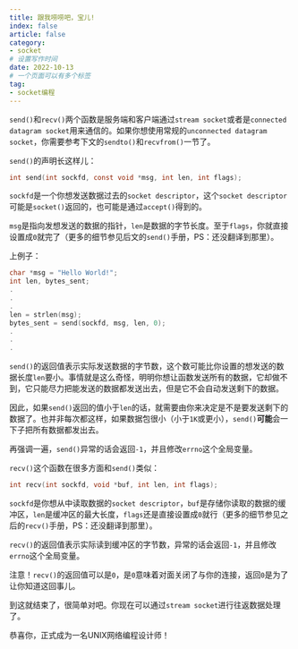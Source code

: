 ```yaml
---
title: 跟我唠唠吧，宝儿!
index: false
article: false
category:
- socket
# 设置写作时间
date: 2022-10-13
# 一个页面可以有多个标签
tag:
- socket编程
---
```


`send()`和`recv()`两个函数是服务端和客户端通过`stream socket`或者是`connected datagram socket`用来通信的。如果你想使用常规的`unconnected datagram socket`，你需要参考下文的`sendto()`和`recvfrom()`一节了。

`send()`的声明长这样儿：

```c
int send(int sockfd, const void *msg, int len, int flags); 
```

`sockfd`是一个你想发送数据过去的`socket descriptor`，这个`socket descriptor`可能是`socket()`返回的，也可能是通过`accept()`得到的。

`msg`是指向发想发送的数据的指针，`len`是数据的字节长度。至于`flags`，你就直接设置成`0`就完了（更多的细节参见后文的`send()`手册，PS：还没翻译到那里）。

上例子：

```c
char *msg = "Hello World!";
int len, bytes_sent;
.
.
.
len = strlen(msg);
bytes_sent = send(sockfd, msg, len, 0);
.
.
. 
```

`send()`的返回值表示实际发送数据的字节数，这个数可能比你设置的想发送的数据长度`len`要小。事情就是这么奇怪，明明你想让函数发送所有的数据，它却做不到，它只能尽力把能发送的数据都发送出去，但是它不会自动发送剩下的数据。

因此，如果`send()`返回的值小于`len`的话，就需要由你来决定是不是要发送剩下的数据了。也并非每次都这样，如果数据包很小（小于`1K`或更小），`send()`**可能**会一下子把所有数据都发出去。

再强调一遍，`send()`异常的话会返回`-1`，并且修改`errno`这个全局变量。

`recv()`这个函数在很多方面和`send()`类似：

```c
int recv(int sockfd, void *buf, int len, int flags);
```

`sockfd`是你想从中读取数据的`socket descriptor`，`buf`是存储你读取的数据的缓冲区，`len`是缓冲区的最大长度，`flags`还是直接设置成`0`就行（更多的细节参见之后的`recv()`手册，PS：还没翻译到那里）。

`recv()`的返回值表示实际读到缓冲区的字节数，异常的话会返回`-1`，并且修改`errno`这个全局变量。

注意！`recv()`的返回值可以是`0`，是`0`意味着对面关闭了与你的连接，返回`0`是为了让你知道这回事儿。

到这就结束了，很简单对吧。你现在可以通过`stream socket`进行往返数据处理了。

恭喜你，正式成为一名UNIX网络编程设计师！

